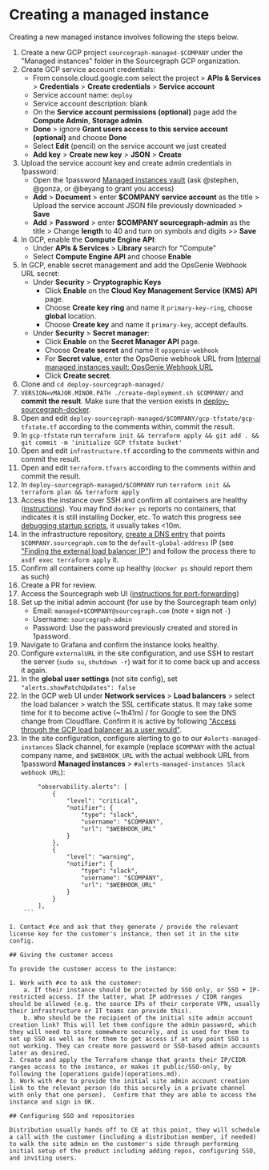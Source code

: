 # Creating a managed instance

Creating a new managed instance involves following the steps below.

1. Create a new GCP project `sourcegraph-managed-$COMPANY` under the "Managed instances" folder in the Sourcegraph GCP organization.
1. Create GCP service account credentials:
    - From console.cloud.google.com select the project > **APIs & Services** > **Credentials** > **Create credentials** > **Service account**
    - Service account name: `deploy`
    - Service account description: blank
    - On the **Service account permissions (optional)** page add the **Compute Admin**, **Storage admin**.
    - **Done** > ignore **Grant users access to this service account (optional)** and choose **Done**
    - Select **Edit** (pencil) on the service account we just created
    - **Add key** > **Create new key** > **JSON** > **Create**
1. Upload the service account key and create admin credentials in 1password:
    - Open the 1password [Managed instances vault](https://my.1password.com/vaults/l35e5xtcfsk5suuj4vfj76hqpy/allitems) (ask @stephen, @gonza, or @beyang to grant you access)
    - **Add** > **Document** > enter **$COMPANY service account** as the title > Upload the service account JSON  file previously downloaded > **Save**
    - **Add** > **Password** > enter **$COMPANY sourcegraph-admin** as the title > Change **length** to 40 and turn on symbols and digits >> **Save**
1. In GCP, enable the **Compute Engine API**:
   - Under **APIs & Services** > **Library** search for "Compute"
   - Select **Compute Engine API** and choose **Enable**
1. In GCP, enable secret management and add the OpsGenie Webhook URL secret:
   - Under **Security** > **Cryptographic Keys**
     - Click **Enable** on the **Cloud Key Management Service (KMS) API** page.
     - Choose **Create key ring** and name it `primary-key-ring`, choose **global** location.
     - Choose **Create key** and name it `primary-key`, accept defaults.
   - Under **Security** > **Secret manager**:
     - Click **Enable** on the **Secret Manager API** page.
     - Choose **Create secret** and name it `opsgenie-webhook`
     - For **Secret value**, enter the OpsGenie webhook URL from [Internal managed instances vault: OpsGenie Webhook URL](https://my.1password.com/vaults/nwbckdjmg4p7y4ntestrtopkuu/allitems/d64bhllfw4wyybqnd4c3wvca2m)
     - Click **Create secret**.
1. Clone and `cd deploy-sourcegraph-managed/`
1. `VERSION=vMAJOR.MINOR.PATH ./create-deployment.sh $COMPANY/` and **commit the result**. Make sure that the version exists in [deploy-sourcegraph-docker](https://github.com/sourcegraph/deploy-sourcegraph-docker/tags).
1. Open and edit `deploy-sourcegraph-managed/$COMPANY/gcp-tfstate/gcp-tfstate.tf` according to the comments within, commit the result.
1. In `gcp-tfstate` run `terraform init && terraform apply && git add . && git commit -m 'initialize GCP tfstate bucket'`
1. Open and edit `infrastructure.tf` according to the comments within and commit the result.
1. Open and edit `terraform.tfvars` according to the comments within and commit the result.
1. In `deploy-sourcegraph-managed/$COMPANY` run `terraform init && terraform plan && terraform apply`
1. Access the instance over SSH and confirm all containers are healthy ([instructions](operations.md#ssh-access)). You may find `docker ps` reports no containers, that indicates it is still installing Docker, etc. To watch this progress see [debugging startup scripts](operations.md#debugging-startup-scripts), it usually takes <10m.
1. In the infrastructure repository, [create a DNS entry](https://github.com/sourcegraph/infrastructure/blob/master/dns/sourcegraph-managed.tf) that points `$COMPANY.sourcegraph.com` to the `default-global-address` IP (see ["Finding the external load balancer IP"](operations.md#finding-the-external-ips)) and follow the process there to `asdf exec terraform apply` it.
1. Confirm all containers come up healthy (`docker ps` should report them as such)
1. Create a PR for review.
1. Access the Sourcegraph web UI ([instructions for port-forwarding](operations.md#port-forwarding-direct-access-to-caddy-jaeger-and-grafana))
1. Set up the initial admin account (for use by the Sourcegraph team only)
   - Email: `managed+$COMPANY@sourcegraph.com` (note `+` sign not `-`)
   - Username: `sourcegraph-admin`
   - Password: Use the password previously created and stored in 1password.
1. Navigate to Grafana and confirm the instance looks healthy.
1. Configure `externalURL` in the site configuration, and use SSH to restart the server (`sudo su`, `shutdown -r`) wait for it to come back up and access it again.
1. In the **global user settings** (not site config), set `"alerts.showPatchUpdates": false`
1. In the GCP web UI under **Network services** > **Load balancers** > select the load balancer > watch the SSL certificate status. It may take some time for it to become active (~1h41m) / for Google to see the DNS change from Cloudflare. Confirm it is active by following ["Access through the GCP load balancer as a user would"](#access-through-the-gcp-load-balancer-as-a-user-would).
1. In the site configuration, configure alerting to go to our `#alerts-managed-instances` Slack channel, for example (replace `$COMPANY` with the actual company name, and `$WEBHOOK_URL` with the actual webhook URL from 1password **Managed instances** > `#alerts-managed-instances Slack webhook URL`):

```
		"observability.alerts": [
			{
				"level": "critical",
				"notifier": {
					"type": "slack",
					"username": "$COMPANY",
					"url": "$WEBHOOK_URL"
				}
			},
			{
				"level": "warning",
				"notifier": {
					"type": "slack",
					"username": "$COMPANY",
					"url": "$WEBHOOK_URL"
				}
			}
		],
	```

1. Contact #ce and ask that they generate / provide the relevant license key for the customer's instance, then set it in the site config.

## Giving the customer access

To provide the customer access to the instance:

1. Work with #ce to ask the customer:
    a. If their instance should be protected by SSO only, or SSO + IP-restricted access. If the latter, what IP addresses / CIDR ranges should be allowed (e.g. the source IPs of their corporate VPN, usually their infrastructure or IT teams can provide this).
    b. Who should be the recipient of the initial site admin account creation link? This will let them configure the admin password, which they will need to store somewhere securely, and is used for them to set up SSO as well as for them to get access if at any point SSO is not working. They can create more password or SSO-based admin accounts later as desired.
2. Create and apply the Terraform change that grants their IP/CIDR ranges access to the instance, or makes it public/SSO-only, by following the [operations guide](operations.md).
3. Work with #ce to provide the initial site admin account creation link to the relevant person (do this securely in a private channel with only that one person).  Confirm that they are able to access the instance and sign in OK.

## Configuring SSO and repositories

Distribution usually hands off to CE at this point, they will schedule a call with the customer (including a distribution member, if needed) to walk the site admin on the customer's side through performing initial setup of the product including adding repos, configuring SSO, and inviting users.
